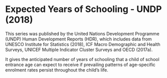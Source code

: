 # Expected Years of Schooling - UNDP (2018)

This series was published by the United Nations Development Programme (UNDP) Human Development Reports (HDR), which includes data from UNESCO Institute for Statistics (2018), ICF Macro Demographic and Health Surveys, UNICEF Multiple Indicator Cluster Surveys and OECD (2017a).

It gives the anticipated number of years of schooling that a child of school entrance age can expect to receive if prevailing patterns of age-specific enrolment rates persist throughout the child’s life.